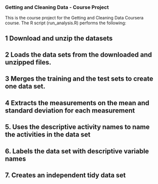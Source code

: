 ### Getting and Cleaning Data - Course Project

This is the course project for the Getting and Cleaning Data Coursera course. The R script (run_analysis.R) performs the following:

## 1 Download and unzip the datasets

## 2 Loads the data sets from the downloaded and unzipped files.

## 3 Merges the training and the test sets to create one data set.

## 4 Extracts the measurements on the mean and standard deviation for each measurement

## 5. Uses the descriptive activity names to name the activities in the data set

## 6. Labels the data set with descriptive variable names

## 7. Creates an independent tidy data set



